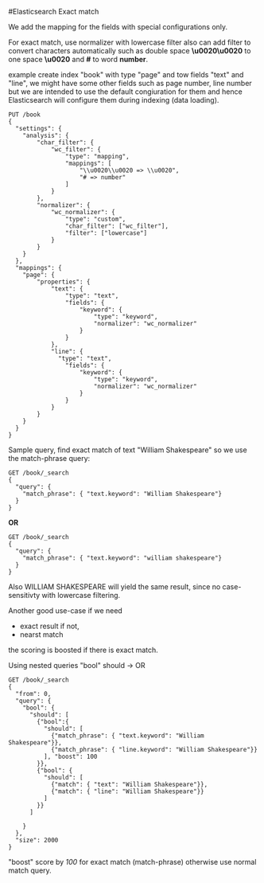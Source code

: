 #Elasticsearch Exact match

We add the mapping for the fields with special configurations only.

For exact match, use normalizer with lowercase filter also can add filter to convert characters automatically such as double space **\\u0020\\u0020** to one space **\\u0020** and **#** to word **number**.

example create index "book" with type "page" and tow fields "text" and "line", we might have some other fields such as page number, line number but we are intended to use the default congiuration for them and hence Elasticsearch will configure them during indexing (data loading).
```
PUT /book
{
  "settings": {
    "analysis": {
        "char_filter": {
            "wc_filter": {
                "type": "mapping",
                "mappings": [
                	"\\u0020\\u0020 => \\u0020",
                	"# => number"
                ]
            }
        },
        "normalizer": {
            "wc_normalizer": {
                "type": "custom",
                "char_filter": ["wc_filter"],
                "filter": ["lowercase"]
            }
        }
    }
  },
  "mappings": {
    "page": {
        "properties": {
            "text": {
                "type": "text",
                "fields": {
                    "keyword": { 
                        "type": "keyword",
                        "normalizer": "wc_normalizer"
                    }
                }
            },
            "line": {
              "type": "text",
                "fields": {
                    "keyword": {
                        "type": "keyword",
                        "normalizer": "wc_normalizer"
                    }
                }
            }
        }
    }
  }
}
```

Sample query, find exact match of text "William Shakespeare" so we use the match-phrase query:
```
GET /book/_search
{
  "query": {
    "match_phrase": { "text.keyword": "William Shakespeare"}
  }
}
```
**OR**
```
GET /book/_search
{
  "query": {
    "match_phrase": { "text.keyword": "william shakespeare"}
  }
}
```
Also WILLIAM SHAKESPEARE will yield the same result, since no case-sensitivty with lowercase filtering.

Another good use-case if we need 
- exact result
if not,
- nearst match

the scoring is boosted if there is exact match.

Using nested queries "bool"
should -> OR
```
GET /book/_search
{
  "from": 0,
  "query": {
    "bool": {
      "should": [
        {"bool":{
          "should": [
            {"match_phrase": { "text.keyword": "William Shakespeare"}},
            {"match_phrase": { "line.keyword": "William Shakespeare"}}
          ], "boost": 100
        }},
        {"bool": {
          "should": [
            {"match": { "text": "William Shakespeare"}},
            {"match": { "line": "William Shakespeare"}}
          ]
        }} 
      ]
      
    }
  },
  "size": 2000
}
```
"boost" score by *100* for exact match (match-phrase) otherwise use normal match query.
